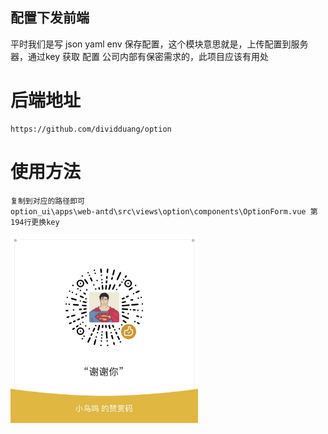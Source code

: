 ## 配置下发前端

平时我们是写 json  yaml  env 保存配置，这个模块意思就是，上传配置到服务器，通过key  获取 配置
公司内部有保密需求的，此项目应该有用处
# 后端地址
```
https://github.com/dividduang/option
```
# 使用方法
```
复制到对应的路径即可
option_ui\apps\web-antd\src\views\option\components\OptionForm.vue 第194行更换key
```
<img src="./docs/tu.jpg" width="300" height="300">